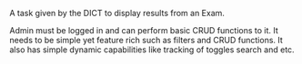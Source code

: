 A task given by the DICT to display results from an Exam.

Admin must be logged in and can perform basic CRUD functions to it. It needs to be simple yet feature rich such as filters and CRUD functions.
It also has simple dynamic capabilities like tracking of toggles search and etc.

